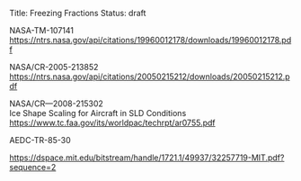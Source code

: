 Title: Freezing Fractions
Status: draft  


NASA-TM-107141
https://ntrs.nasa.gov/api/citations/19960012178/downloads/19960012178.pdf 

NASA/CR-2005-213852
https://ntrs.nasa.gov/api/citations/20050215212/downloads/20050215212.pdf  

NASA/CR—2008-215302  
Ice Shape Scaling for Aircraft in SLD Conditions
https://www.tc.faa.gov/its/worldpac/techrpt/ar0755.pdf 

AEDC-TR-85-30

https://dspace.mit.edu/bitstream/handle/1721.1/49937/32257719-MIT.pdf?sequence=2 
